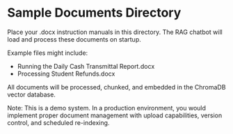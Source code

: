 # Sample Documents Directory

Place your .docx instruction manuals in this directory. The RAG chatbot will load and process these documents on startup.

Example files might include:
- Running the Daily Cash Transmittal Report.docx
- Processing Student Refunds.docx

All documents will be processed, chunked, and embedded in the ChromaDB vector database.

Note: This is a demo system. In a production environment, you would implement proper document management with upload capabilities, version control, and scheduled re-indexing.